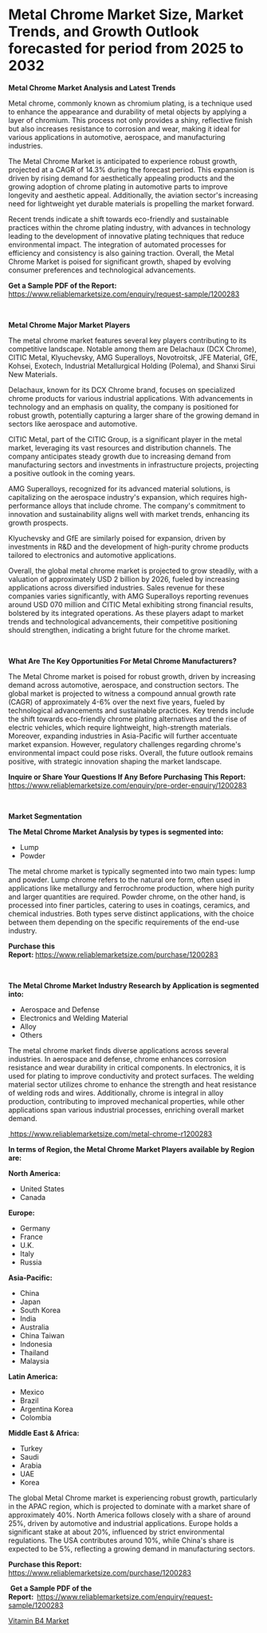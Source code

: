 <p><h1>Metal Chrome Market Size, Market Trends, and Growth Outlook forecasted for period from 2025 to 2032</h1></p><p><strong>Metal Chrome Market Analysis and Latest Trends</strong></p>
<p><p>Metal chrome, commonly known as chromium plating, is a technique used to enhance the appearance and durability of metal objects by applying a layer of chromium. This process not only provides a shiny, reflective finish but also increases resistance to corrosion and wear, making it ideal for various applications in automotive, aerospace, and manufacturing industries.</p><p>The Metal Chrome Market is anticipated to experience robust growth, projected at a CAGR of 14.3% during the forecast period. This expansion is driven by rising demand for aesthetically appealing products and the growing adoption of chrome plating in automotive parts to improve longevity and aesthetic appeal. Additionally, the aviation sector's increasing need for lightweight yet durable materials is propelling the market forward.</p><p>Recent trends indicate a shift towards eco-friendly and sustainable practices within the chrome plating industry, with advances in technology leading to the development of innovative plating techniques that reduce environmental impact. The integration of automated processes for efficiency and consistency is also gaining traction. Overall, the Metal Chrome Market is poised for significant growth, shaped by evolving consumer preferences and technological advancements.</p></p>
<p><strong>Get a Sample PDF of the Report:&nbsp;</strong> <a href="https://www.reliablemarketsize.com/enquiry/request-sample/1200283?utm_campaign=1103&utm_medium=2&utm_source=Github&utm_content=ia&utm_term=30012025&utm_id=metal-chrome">https://www.reliablemarketsize.com/enquiry/request-sample/1200283</a></p>
<p>&nbsp;</p>
<p><strong>Metal Chrome Major Market Players</strong></p>
<p><p>The metal chrome market features several key players contributing to its competitive landscape. Notable among them are Delachaux (DCX Chrome), CITIC Metal, Klyuchevsky, AMG Superalloys, Novotroitsk, JFE Material, GfE, Kohsei, Exotech, Industrial Metallurgical Holding (Polema), and Shanxi Sirui New Materials.</p><p>Delachaux, known for its DCX Chrome brand, focuses on specialized chrome products for various industrial applications. With advancements in technology and an emphasis on quality, the company is positioned for robust growth, potentially capturing a larger share of the growing demand in sectors like aerospace and automotive.</p><p>CITIC Metal, part of the CITIC Group, is a significant player in the metal market, leveraging its vast resources and distribution channels. The company anticipates steady growth due to increasing demand from manufacturing sectors and investments in infrastructure projects, projecting a positive outlook in the coming years.</p><p>AMG Superalloys, recognized for its advanced material solutions, is capitalizing on the aerospace industry's expansion, which requires high-performance alloys that include chrome. The company's commitment to innovation and sustainability aligns well with market trends, enhancing its growth prospects.</p><p>Klyuchevsky and GfE are similarly poised for expansion, driven by investments in R&D and the development of high-purity chrome products tailored to electronics and automotive applications.</p><p>Overall, the global metal chrome market is projected to grow steadily, with a valuation of approximately USD 2 billion by 2026, fueled by increasing applications across diversified industries. Sales revenue for these companies varies significantly, with AMG Superalloys reporting revenues around USD 070 million and CITIC Metal exhibiting strong financial results, bolstered by its integrated operations. As these players adapt to market trends and technological advancements, their competitive positioning should strengthen, indicating a bright future for the chrome market.</p></p>
<p>&nbsp;</p>
<p><strong>What Are The Key Opportunities For Metal Chrome Manufacturers?</strong></p>
<p><p>The Metal Chrome market is poised for robust growth, driven by increasing demand across automotive, aerospace, and construction sectors. The global market is projected to witness a compound annual growth rate (CAGR) of approximately 4-6% over the next five years, fueled by technological advancements and sustainable practices. Key trends include the shift towards eco-friendly chrome plating alternatives and the rise of electric vehicles, which require lightweight, high-strength materials. Moreover, expanding industries in Asia-Pacific will further accentuate market expansion. However, regulatory challenges regarding chrome's environmental impact could pose risks. Overall, the future outlook remains positive, with strategic innovation shaping the market landscape.</p></p>
<p><strong>Inquire or Share Your Questions If Any Before Purchasing This Report:</strong> <a href="https://www.reliablemarketsize.com/enquiry/pre-order-enquiry/1200283?utm_campaign=1103&utm_medium=2&utm_source=Github&utm_content=ia&utm_term=30012025&utm_id=metal-chrome">https://www.reliablemarketsize.com/enquiry/pre-order-enquiry/1200283</a></p>
<p>&nbsp;</p>
<p><strong>Market Segmentation</strong></p>
<p><strong>The Metal Chrome Market Analysis by types is segmented into:</strong></p>
<p><ul><li>Lump</li><li>Powder</li></ul></p>
<p><p>The metal chrome market is typically segmented into two main types: lump and powder. Lump chrome refers to the natural ore form, often used in applications like metallurgy and ferrochrome production, where high purity and larger quantities are required. Powder chrome, on the other hand, is processed into finer particles, catering to uses in coatings, ceramics, and chemical industries. Both types serve distinct applications, with the choice between them depending on the specific requirements of the end-use industry.</p></p>
<p><strong>Purchase this Report:&nbsp;</strong><a href="https://www.reliablemarketsize.com/purchase/1200283?utm_campaign=1103&utm_medium=2&utm_source=Github&utm_content=ia&utm_term=30012025&utm_id=metal-chrome">https://www.reliablemarketsize.com/purchase/1200283</a></p>
<p>&nbsp;</p>
<p><strong>The Metal Chrome Market Industry Research by Application is segmented into:</strong></p>
<p><ul><li>Aerospace and Defense</li><li>Electronics and Welding Material</li><li>Alloy</li><li>Others</li></ul></p>
<p><p>The metal chrome market finds diverse applications across several industries. In aerospace and defense, chrome enhances corrosion resistance and wear durability in critical components. In electronics, it is used for plating to improve conductivity and protect surfaces. The welding material sector utilizes chrome to enhance the strength and heat resistance of welding rods and wires. Additionally, chrome is integral in alloy production, contributing to improved mechanical properties, while other applications span various industrial processes, enriching overall market demand.</p></p>
<p><a href="https://www.reliablemarketsize.com/metal-chrome-r1200283?utm_campaign=1103&utm_medium=2&utm_source=Github&utm_content=ia&utm_term=30012025&utm_id=metal-chrome">&nbsp;https://www.reliablemarketsize.com/metal-chrome-r1200283</a></p>
<p><strong>In terms of Region, the Metal Chrome Market Players available by Region are:</strong></p>
<p>
    <p> <strong> North America: </strong>
        <ul>
            <li>United States</li>
            <li>Canada</li>
        </ul>
        </p> 
    <p> <strong> Europe: </strong>
        <ul>
            <li>Germany</li>
            <li>France</li>
            <li>U.K.</li>
            <li>Italy</li>
            <li>Russia</li>
        </ul>
        </p> 
    <p> <strong> Asia-Pacific: </strong>
        <ul>
            <li>China</li>
            <li>Japan</li>
            <li>South Korea</li>
            <li>India</li>
            <li>Australia</li>
            <li>China Taiwan</li>
            <li>Indonesia</li>
            <li>Thailand</li>
            <li>Malaysia</li>
        </ul>
        </p> 
    <p> <strong> Latin America: </strong>
        <ul>
            <li>Mexico</li>
            <li>Brazil</li>
            <li>Argentina Korea</li>
            <li>Colombia</li>
        </ul>
        </p> 
    <p> <strong> Middle East & Africa: </strong>
        <ul>
            <li>Turkey</li>
            <li>Saudi</li>
            <li>Arabia</li>
            <li>UAE</li>
            <li>Korea</li>
        </ul>
    </p>
    </p>
<p><p>The global Metal Chrome market is experiencing robust growth, particularly in the APAC region, which is projected to dominate with a market share of approximately 40%. North America follows closely with a share of around 25%, driven by automotive and industrial applications. Europe holds a significant stake at about 20%, influenced by strict environmental regulations. The USA contributes around 10%, while China's share is expected to be 5%, reflecting a growing demand in manufacturing sectors.</p></p>
<p><strong>Purchase this Report: </strong><a href="https://www.reliablemarketsize.com/purchase/1200283?utm_campaign=1103&utm_medium=2&utm_source=Github&utm_content=ia&utm_term=30012025&utm_id=metal-chrome">https://www.reliablemarketsize.com/purchase/1200283</a></p>
<p>&nbsp;<strong>Get a Sample PDF of the Report:&nbsp;&nbsp;</strong><a href="https://www.reliablemarketsize.com/enquiry/request-sample/1200283?utm_campaign=1103&utm_medium=2&utm_source=Github&utm_content=ia&utm_term=30012025&utm_id=metal-chrome">https://www.reliablemarketsize.com/enquiry/request-sample/1200283</a></p>
<p><strong></strong></p>
<p><p><a href="https://github.com/elvutedipela/Market-Research-Report-List-1/blob/main/vitamin-b4-market.md?utm_campaign=1103&utm_medium=2&utm_source=Github&utm_content=ia&utm_term=30012025&utm_id=metal-chrome">Vitamin B4 Market</a></p></p>